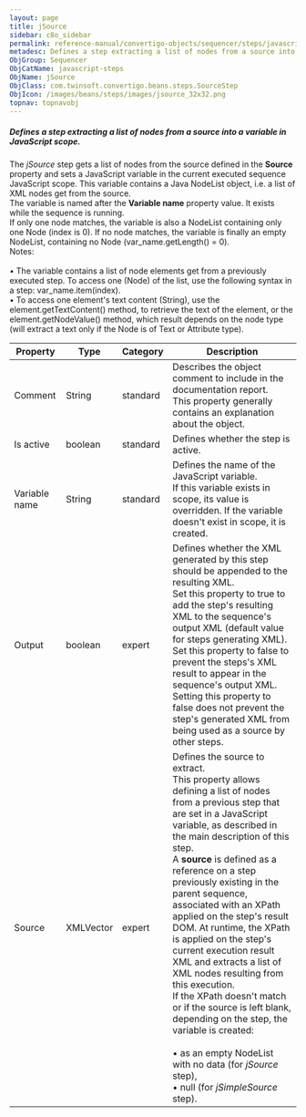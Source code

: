 ```yaml
---
layout: page
title: jSource
sidebar: c8o_sidebar
permalink: reference-manual/convertigo-objects/sequencer/steps/javascript-steps/jsource/
metadesc: Defines a step extracting a list of nodes from a source into a variable in JavaScript scope.   The  jSource  step gets a list of nodes from the source
ObjGroup: Sequencer
ObjCatName: javascript-steps
ObjName: jSource
ObjClass: com.twinsoft.convertigo.beans.steps.SourceStep
ObjIcon: /images/beans/steps/images/jsource_32x32.png
topnav: topnavobj
---
```

##### Defines a step extracting a list of nodes from a source into a variable in JavaScript scope. 

The <i>jSource</i> step gets a list of nodes from the source defined in the <b>Source</b> property and sets a JavaScript variable in the current executed sequence JavaScript scope. This variable contains a <span class="computer">Java NodeList</span> object, i.e. a list of XML nodes get from the source.<br/>The variable is named after the <b>Variable name</b> property value. It exists while the sequence is running.<br/>If only one node matches, the variable is also a <span class="computer">NodeList</span> containing only one <span class="computer">Node</span> (index is 0). If no node matches, the variable is finally an empty <span class="computer">NodeList</span>, containing no <span class="computer">Node</span> (<span class="computer">var_name.getLength() = 0</span>). <br/><span class="orangetwinsoft">Notes:</span> <br/><br/>• The variable contains a list of node elements get from a previously executed step. To access one (<span class="computer">Node</span>) of the list, use the following syntax in a step: <span class="computer">var_name.item(index)</span>.<br/>•  To access one element's text content (<span class="computer">String</span>), use the <span class="computer">element.getTextContent()</span> method, to retrieve the text of the element, or the <span class="computer">element.getNodeValue()</span> method, which result depends on the node type (will extract a text only if the <span class="computer">Node</span> is of <span class="computer">Text</span> or <span class="computer">Attribute</span> type).<br/>

Property | Type | Category | Description
--- | --- | --- | ---
Comment | String | standard | Describes the object comment to include in the documentation report.<br/>This property generally contains an explanation about the object.
Is active | boolean | standard | Defines whether the step is active.
Variable name | String | standard | Defines the name of the JavaScript variable.<br/>If this variable exists in scope, its value is overridden. If the variable doesn't exist in scope, it is created.
Output | boolean | expert | Defines whether the XML generated by this step should be appended to the resulting XML.<br/>Set this property to <span class="computer">true</span> to add the step's resulting XML to the sequence's output XML (default value for steps generating XML). Set this property to <span class="computer">false</span> to prevent the steps's XML result to appear in the sequence's output XML.<br/>Setting this property to <span class="computer">false</span> does not prevent the step's generated XML from being used as a source by other steps.
Source | XMLVector | expert | Defines the source to extract.<br/>This property allows defining a list of nodes from a previous step that are set in a JavaScript variable, as described in the main description of this step. <br/>A <b>source</b> is defined as a reference on a step previously existing in the parent sequence, associated with an XPath applied on the step's result DOM. At runtime, the XPath is applied on the step's current execution result XML and extracts a list of XML nodes resulting from this execution. <br/>If the XPath doesn't match or if the source is left blank, depending on the step, the variable is created: <br/><br/>• as an empty <span class="computer">NodeList</span> with no data (for <i>jSource</i> step), <br/>• <span class="computer">null</span> (for <i>jSimpleSource</i> step).<br/>
